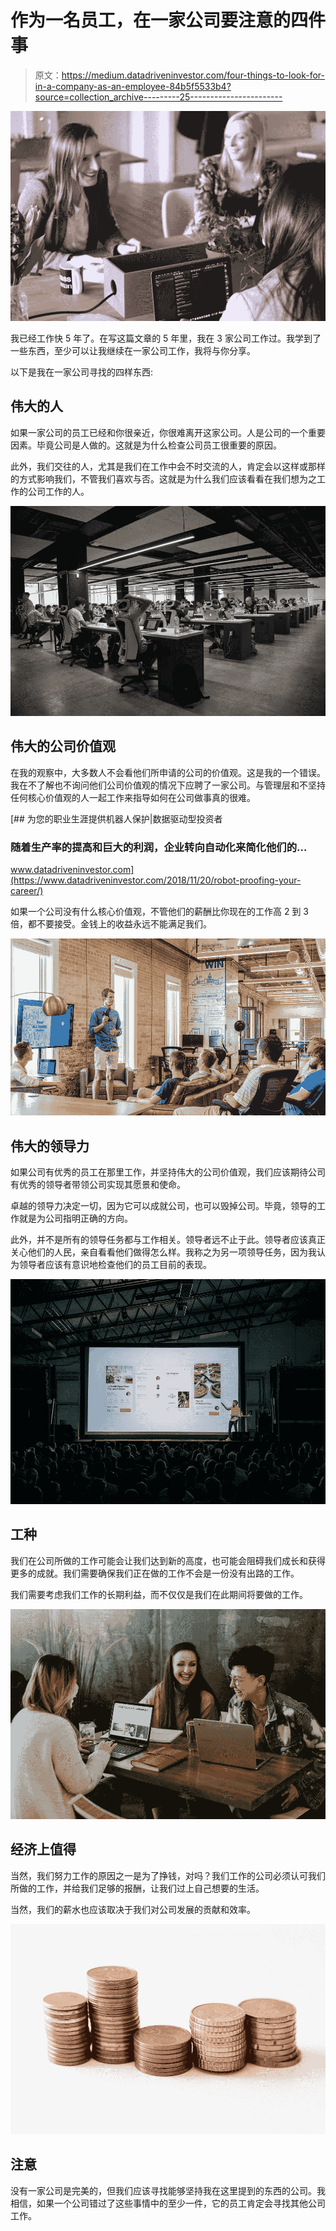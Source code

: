 # 作为一名员工，在一家公司要注意的四件事

> 原文：<https://medium.datadriveninvestor.com/four-things-to-look-for-in-a-company-as-an-employee-84b5f5533b4?source=collection_archive---------25----------------------->

![](img/8b0d1e3ad89977a4259f75b832ab1359.png)

我已经工作快 5 年了。在写这篇文章的 5 年里，我在 3 家公司工作过。我学到了一些东西，至少可以让我继续在一家公司工作，我将与你分享。

以下是我在一家公司寻找的四样东西:

## 伟大的人

如果一家公司的员工已经和你很亲近，你很难离开这家公司。人是公司的一个重要因素。毕竟公司是人做的。这就是为什么检查公司员工很重要的原因。

此外，我们交往的人，尤其是我们在工作中会不时交流的人，肯定会以这样或那样的方式影响我们，不管我们喜欢与否。这就是为什么我们应该看看在我们想为之工作的公司工作的人。

![](img/ef664541ca23a84e094e646026567512.png)

## 伟大的公司价值观

在我的观察中，大多数人不会看他们所申请的公司的价值观。这是我的一个错误。我在不了解也不询问他们公司价值观的情况下应聘了一家公司。与管理层和不坚持任何核心价值观的人一起工作来指导如何在公司做事真的很难。

[](https://www.datadriveninvestor.com/2018/11/20/robot-proofing-your-career/) [## 为您的职业生涯提供机器人保护|数据驱动型投资者

### 随着生产率的提高和巨大的利润，企业转向自动化来简化他们的…

www.datadriveninvestor.com](https://www.datadriveninvestor.com/2018/11/20/robot-proofing-your-career/) 

如果一个公司没有什么核心价值观，不管他们的薪酬比你现在的工作高 2 到 3 倍，都不要接受。金钱上的收益永远不能满足我们。

![](img/f0f80957b0ba002cee66fbcbcdde3b84.png)

## 伟大的领导力

如果公司有优秀的员工在那里工作，并坚持伟大的公司价值观，我们应该期待公司有优秀的领导者带领公司实现其愿景和使命。

卓越的领导力决定一切，因为它可以成就公司，也可以毁掉公司。毕竟，领导的工作就是为公司指明正确的方向。

此外，并不是所有的领导任务都与工作相关。领导者远不止于此。领导者应该真正关心他们的人民，亲自看看他们做得怎么样。我称之为另一项领导任务，因为我认为领导者应该有意识地检查他们的员工目前的表现。

![](img/832f2c9738ab39b2ada8c6eb3c24c0d0.png)

## 工种

我们在公司所做的工作可能会让我们达到新的高度，也可能会阻碍我们成长和获得更多的成就。我们需要确保我们正在做的工作不会是一份没有出路的工作。

我们需要考虑我们工作的长期利益，而不仅仅是我们在此期间将要做的工作。

![](img/d74237a5216285cb51bfc98b2e8a3588.png)

## 经济上值得

当然，我们努力工作的原因之一是为了挣钱，对吗？我们工作的公司必须认可我们所做的工作，并给我们足够的报酬，让我们过上自己想要的生活。

当然，我们的薪水也应该取决于我们对公司发展的贡献和效率。

![](img/16d0a4b5a429edcd9a4beccb5ec32b7f.png)

## 注意

没有一家公司是完美的，但我们应该寻找能够坚持我在这里提到的东西的公司。我相信，如果一个公司错过了这些事情中的至少一件，它的员工肯定会寻找其他公司工作。